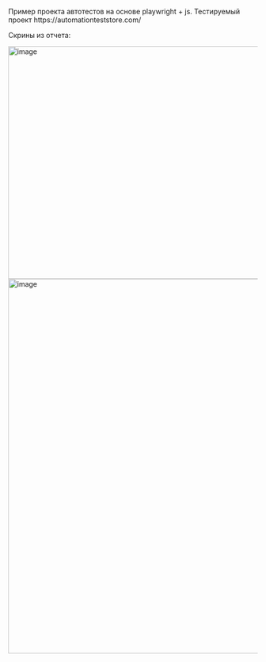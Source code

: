 <p>Пример проекта автотестов на основе playwright + js. Тестируемый проект https://automationteststore.com/ </p>
<p>Скрины из отчета:</p>
<img width="1066" height="470" alt="image" src="https://github.com/user-attachments/assets/0f6487ff-182c-4b31-bec1-7bd35ea4f116" />

<img width="1009" height="757" alt="image" src="https://github.com/user-attachments/assets/9022e164-f78e-4bb1-b740-320c2ab9d97c" />
